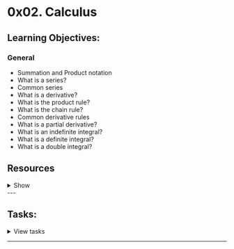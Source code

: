 # 0x02. Calculus
## Learning Objectives:
### General
- Summation and Product notation
- What is a series?
- Common series
- What is a derivative?
- What is the product rule?
- What is the chain rule?
- Common derivative rules
- What is a partial derivative?
- What is an indefinite integral?
- What is a definite integral?
- What is a double integral?

## Resources
<details>
<summary>Show</summary>
   
**Read or watch:**
- [Sigma Notation](https://www.youtube.com/watch?v=TjMLzklnn2c&ab_channel=EddieWoo) (starting at 0:32)
- [Π Product Notation](https://www.youtube.com/watch?v=sP1-EQJKSgk&ab_channel=EddieWoo) (up to 0:20)
- [Sigma and Pi Notation](https://mathmaine.com/2010/04/01/sigma-and-pi-notation/)
- [What is a Series?](https://virtualnerd.com/algebra-2/sequences-series/define/defining-series/series-definition)
- [What is a Mathematical Series?](https://www.quickanddirtytips.com/education/math/what-is-a-mathematical-series)
- [List of mathematical series: Sums of powers](https://en.wikipedia.org/wiki/List_of_mathematical_series#Sums_of_powers)
- [Bernoulli Numbers(Bn)](https://en.wikipedia.org/wiki/Bernoulli_number)
- [Bernoulli Polynomials(Bn(x))](https://en.wikipedia.org/wiki/Bernoulli_polynomials)
- [Derivative (mathematics)](https://simple.wikipedia.org/wiki/Derivative_%28mathematics%29)
- [Calculus for ML](https://ml-cheatsheet.readthedocs.io/en/latest/calculus.html)
- [1 of 2: Seeing the big picture](https://www.youtube.com/watch?v=tt2DGYOi3hc&ab_channel=EddieWoo)
- [2 of 2: First Principles](https://www.youtube.com/watch?v=50Bda5VKbqA&ab_channel=EddieWoo)
- [1 of 2: Finding the Derivative](https://www.youtube.com/watch?v=fXYhyyJpFe8&ab_channel=EddieWoo)
- [2 of 2: What do we discover?](https://www.youtube.com/watch?v=Un0RcTMPJ64&ab_channel=EddieWoo)
- [Deriving a Rule for Differentiating Powers of x](https://www.youtube.com/watch?v=I8IM9P-2TRU&ab_channel=EddieWoo)
- [1 of 3: Introducing a substitution](https://www.youtube.com/watch?v=U0m4MsOgETw&ab_channel=EddieWoo)
- [2 of 3: Combining derivatives](https://www.youtube.com/watch?v=z-tEsz0bSrA&ab_channel=EddieWoo)
- [How To Understand Derivatives: The Product, Power & Chain Rules](https://betterexplained.com/articles/derivatives-product-power-chain/)
- [Product Rule](https://en.wikipedia.org/wiki/Product_rule)
- [Common Derivatives and Integrals](https://www.coastal.edu/media/academics/universitycollege/mathcenter/handouts/calculus/deranint.PDF)
- [Introduction to partial derivatives](https://mathinsight.org/partial_derivative_introduction)
- [Partial derivatives - How to solve?](https://www.youtube.com/watch?v=rnoToCoEK48&ab_channel=KristaKing)
- [Integral](https://en.wikipedia.org/wiki/Integral)
- [Integration and the fundamental theorem of calculus](https://www.youtube.com/watch?v=rfG8ce4nNh0&ab_channel=3Blue1Brown)
- [Introduction to Integration](https://www.mathsisfun.com/calculus/integration-introduction.html)
- [Indefinite Integral - Basic Integration Rules, Problems, Formulas, Trig Functions, Calculus](https://www.youtube.com/watch?v=o75AqTInKDU&ab_channel=TheOrganicChemistryTutor)
- [Definite Integrals](https://www.mathsisfun.com/calculus/integration-definite.html)
- [Definite Integral](https://www.youtube.com/watch?v=Gc3QvUB0PkI&ab_channel=TheOrganicChemistryTutor)
- [Multiple integral](https://en.wikipedia.org/wiki/Multiple_integral)
- [Double integral 1](https://www.youtube.com/watch?v=85zGYB-34jQ&ab_channel=KhanAcademy)
- [Double integrals 2](https://www.youtube.com/watch?v=TdLD2Zh-nUQ&ab_channel=KhanAcademy)

</details>
---

## Tasks:
<details>
<summary>View tasks</summary>
### 0. Sigma is for Sum

Solve the next summation:

![\sum_{i=2}^{5} i](https://render.githubusercontent.com/render/math?math=%5Csum_%7Bi%3D2%7D%5E%7B5%7D%20i)

**1.** 3 + 4 + 5

**2.** 3 + 4

**3.** 2 + 3 + 4 + 5

**4.** 2 + 3 + 4

**Repo:**

* GitHub repository: holbertonschool-machine_learning
* Directory: math/0x02-calculus
* File: [`0-sigma_is_for_sum`](./0-sigma_is_for_sum)

### 1. It's actually pronounced sEEgma

Solve the next summation:

![\sum_{k=1}^{4} 9i - 2k](https://render.githubusercontent.com/render/math?math=%5Csum_%7Bk%3D1%7D%5E%7B4%7D%209i%20-%202k)   

**1.** 90 - 20

**2.** 36i - 20

**3.** 90 - 8k

**4.** 36i - 8k

**Repo:**

* GitHub repository: holbertonschool-machine_learning
* Directory: math/0x02-calculus
* File: [`1-seegma`](1-seegma)

### 2. Pi is for Product

Solve the next repeated multiplication:

![\prod_{i=1}^{m} i](https://render.githubusercontent.com/render/math?math=%5Cprod_%7Bi%3D1%7D%5E%7Bm%7D%20i)

**1.** (m - 1)!

**2.** 0

**3.** (m + 1)!

**4.** m!

**Repo:**

* GitHub repository: holbertonschool-machine_learning
* Directory: math/0x02-calculus
* File: [`2-pi_is_for_product`](2-pi_is_for_product)

### 3. It's actually pronounced pEE

Solve the next repeated multiplication:

![\prod_{i=0}^{10} i](https://render.githubusercontent.com/render/math?math=%5Cprod_%7Bi%3D0%7D%5E%7B10%7D%20i)

**1.** 10!

**2.** 9!

**3.** 100

**4.** 0

**Repo:**

* GitHub repository: holbertonschool-machine_learning
* Directory: math/0x02-calculus
* File: [3-pee](./3-pee)

### 4. Hello, derivatives!

Found  ![\frac{dy}{dx}](https://render.githubusercontent.com/render/math?math=%5Cfrac%7Bdy%7D%7Bdx%7D), where:

![y = x^{4} + 3x^{3} - 5x + 1](https://render.githubusercontent.com/render/math?math=y%20%3D%20x%5E%7B4%7D%20%2B%203x%5E%7B3%7D%20-%205x%20%2B%201)

**1.** ![3x^{3} + 6x^{2} - 4](https://render.githubusercontent.com/render/math?math=3x^{3}+6x^{2}-4)

**2.** ![4x^{3} + 6x^{2} - 5](https://render.githubusercontent.com/render/math?math=4x^{3}+6x^{2}-5)

**3.** ![4x^{3} + 9x^{2} - 5](https://render.githubusercontent.com/render/math?math=4x^{3}+9x^{2}-5)

**4.** ![4x^{3} + 9x^{2} - 4](https://render.githubusercontent.com/render/math?math=4x^{3}+9x^{2}-4)

### 5. A log on the fire

Find derivative of:

![\frac{d(xln(x))}{dx}](https://render.githubusercontent.com/render/math?math=%5Cfrac%7Bd(xln(x))%7D%7Bdx%7D)

### 6. It is difficult to free fools from the chains they revere 

Find derivative of:

![\frac{d(ln(x^{2}))}{dx}](https://render.githubusercontent.com/render/math?math=%5Cfrac%7Bd(ln(x%5E%7B2%7D))%7D%7Bdx%7D)

### 7. Partial truths are often more insidious than total falsehoods 

Find  ![\frac{\partial}{\partial y} f(x,y)](https://render.githubusercontent.com/render/math?math=%5Cfrac%7B%5Cpartial%7D%7B%5Cpartial%20y%7D%20f(x%2Cy)), where:

![f(x,y) = e^{xy}](https://render.githubusercontent.com/render/math?math=f(x%2Cy)%20%3D%20e%5E%7Bxy%7D)

and

![\frac{\partial x}{\partial y} = \frac{\partial y}{\partial x} = 0](https://render.githubusercontent.com/render/math?math=%5Cfrac%7B%5Cpartial%20x%7D%7B%5Cpartial%20y%7D%20%3D%20%5Cfrac%7B%5Cpartial%20y%7D%7B%5Cpartial%20x%7D%20%3D%200) 

### 8. Put it all together and what do you get?

Find ![\frac{\partial}{\partial y \partial x} e^{x^{2}y}](https://render.githubusercontent.com/render/math?math=%5Cfrac%7B%5Cpartial%7D%7B%5Cpartial%20y%20%5Cpartial%20x%7D%20e%5E%7Bx%5E%7B2%7Dy%7D), where:

![\frac{\partial x}{\partial y} = \frac{\partial y}{\partial x} = 0](https://render.githubusercontent.com/render/math?math=%5Cfrac%7B%5Cpartial%20x%7D%7B%5Cpartial%20y%7D%20%3D%20%5Cfrac%7B%5Cpartial%20y%7D%7B%5Cpartial%20x%7D%20%3D%200) 

###  9. Our life is the sum total of all the decisions we make every day, and those decisions are determined by our priorities

* File:  9-sum_total.py

Function that calculates ![\sum_{i=1}^{n} i^{2}](https://render.githubusercontent.com/render/math?math=%5Csum_%7Bi%3D1%7D%5E%7Bn%7D%20i%5E%7B2%7D).

Example:

```python
>>> n = 5
>>> print(summation_i_squared(n))
55
```

### 10. Derive happiness in oneself from a good day's work

Function `def poly_derivative(poly):` that calculates the derivative of a polynomial. Where poly is a list of coefficients representing a polynomial.

Example:

f(x) = x³ + 3x + 5 

↓         ↓      ↓

f(x) = 5 + 3x  + x³ --->  f'(x) = 3 + 3x²

`poly = [5, 3, 0, 3]`

```python
>>> poly = [5, 3, 0, 1]
>>> print(poly_derivative(poly))
[3, 0, 3]
```

### 11. Good grooming is integral and impeccable style is a must 

Find the antiderivative of:

![\int x^{3}dx](https://render.githubusercontent.com/render/math?math=%5Cint%20x%5E%7B3%7Ddx)

### 12. We are all an integral part of the web of life

Find the antiderivative of:

![\int e^{2y}dy](https://render.githubusercontent.com/render/math?math=%5Cint%20e%5E%7B2y%7Ddy)

### 13. Create a definite plan for carrying out your desire and begin at once

Find the definite integration of:

![\int_{0}^{3}u^{2}du](https://render.githubusercontent.com/render/math?math=%5Cint_%7B0%7D%5E%7B3%7Du%5E%7B2%7Ddu)

### 14. My talents fall within definite limitations 

Find the definite integration of:

![\int_{-1}^{0}\frac{1}{v}dv](https://render.githubusercontent.com/render/math?math=%5Cint_%7B-1%7D%5E%7B0%7D%5Cfrac%7B1%7D%7Bv%7Ddv)

### 15. Winners are people with definite purpose in life

Find the definite integration of:

![\int_{0}^{5}xdy](https://render.githubusercontent.com/render/math?math=%5Cint_%7B0%7D%5E%7B5%7Dxdy)

### 16. Double whammy 

Answer the next double integration:

![\int_{1}^{2}\int_{0}^{3}x^{2}y^{-1}dxdy](https://render.githubusercontent.com/render/math?math=%5Cint_%7B1%7D%5E%7B2%7D%5Cint_%7B0%7D%5E%7B3%7Dx%5E%7B2%7Dy%5E%7B-1%7Ddxdy)

### 17. Integrate

Function `def poly_integral(poly, C=0):` that calculates the integral of a polynomial. Where `C` is the integration constant.

Example:

f(x) = x³ + 3x + 5 

↓         ↓      ↓

f(x) = 5 + 3x  + x³ -> `poly = [5, 3, 0, 1]`

∫f(x) ---> ∫(5 + 3x + x³)dx -> C + 5x + (3/2)x² + (1/4)x⁴

```python
>>> poly = [5, 3, 0, 1]
>>> print(poly_integral(poly))
[0, 5, 1.5, 0, 0.25]
>>> poly = [5, 3, 0, 1]
>>> print(poly_integral(poly, 1))
[1, 5, 1.5, 0, 0.25]
```
</details>

---
